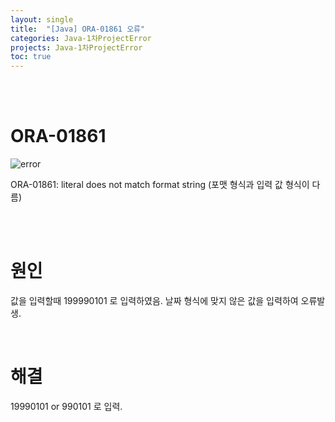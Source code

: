 ```yaml
---
layout: single
title:  "[Java] ORA-01861 오류"
categories: Java-1차ProjectError
projects: Java-1차ProjectError
toc: true
---
```


<br/><br/>

# ORA-01861 #

![error](https:/images/2023-04-23-1차프로젝트오류/inselet(사진)/ORA-01861.png)

ORA-01861: literal does not match 
format string
(포맷 형식과 입력 값 형식이 다름)

<br/><br/>


# 원인 # 

값을 입력할때 199990101 로 입력하였음. 날짜 형식에 맞지 않은 값을 입력하여 오류발생.


<br/>

# 해결 #

19990101 or 990101 로 입력.

<br/><br/>

